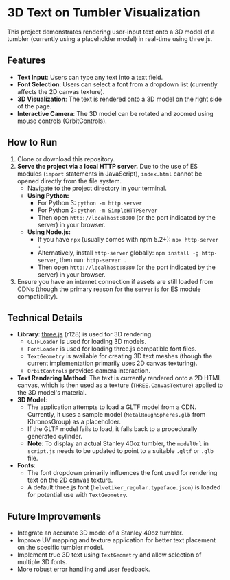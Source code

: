 # 3D Text on Tumbler Visualization

This project demonstrates rendering user-input text onto a 3D model of a tumbler (currently using a placeholder model) in real-time using three.js.

## Features

-   **Text Input**: Users can type any text into a text field.
-   **Font Selection**: Users can select a font from a dropdown list (currently affects the 2D canvas texture).
-   **3D Visualization**: The text is rendered onto a 3D model on the right side of the page.
-   **Interactive Camera**: The 3D model can be rotated and zoomed using mouse controls (OrbitControls).

## How to Run

1.  Clone or download this repository.
2.  **Serve the project via a local HTTP server.** Due to the use of ES modules (`import` statements in JavaScript), `index.html` cannot be opened directly from the file system.
    -   Navigate to the project directory in your terminal.
    -   **Using Python:**
        -   For Python 3: `python -m http.server`
        -   For Python 2: `python -m SimpleHTTPServer`
        -   Then open `http://localhost:8000` (or the port indicated by the server) in your browser.
    -   **Using Node.js:**
        -   If you have `npx` (usually comes with npm 5.2+): `npx http-server .`
        -   Alternatively, install `http-server` globally: `npm install -g http-server`, then run: `http-server .`
        -   Then open `http://localhost:8080` (or the port indicated by the server) in your browser.
3.  Ensure you have an internet connection if assets are still loaded from CDNs (though the primary reason for the server is for ES module compatibility).

## Technical Details

-   **Library**: [three.js](https://threejs.org/) (r128) is used for 3D rendering.
    -   `GLTFLoader` is used for loading 3D models.
    -   `FontLoader` is used for loading three.js compatible font files.
    -   `TextGeometry` is available for creating 3D text meshes (though the current implementation primarily uses 2D canvas texturing).
    -   `OrbitControls` provides camera interaction.
-   **Text Rendering Method**: The text is currently rendered onto a 2D HTML canvas, which is then used as a texture (`THREE.CanvasTexture`) applied to the 3D model's material.
-   **3D Model**:
    -   The application attempts to load a GLTF model from a CDN. Currently, it uses a sample model (`MetalRoughSpheres.glb` from KhronosGroup) as a placeholder.
    -   If the GLTF model fails to load, it falls back to a procedurally generated cylinder.
    -   **Note**: To display an actual Stanley 40oz tumbler, the `modelUrl` in `script.js` needs to be updated to point to a suitable `.gltf` or `.glb` file.
-   **Fonts**:
    -   The font dropdown primarily influences the font used for rendering text on the 2D canvas texture.
    -   A default three.js font (`helvetiker_regular.typeface.json`) is loaded for potential use with `TextGeometry`.

## Future Improvements

-   Integrate an accurate 3D model of a Stanley 40oz tumbler.
-   Improve UV mapping and texture application for better text placement on the specific tumbler model.
-   Implement true 3D text using `TextGeometry` and allow selection of multiple 3D fonts.
-   More robust error handling and user feedback.
